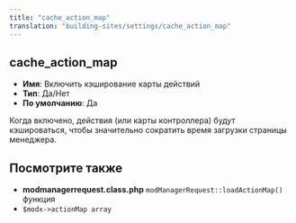 ```yaml
---
title: "cache_action_map"
translation: "building-sites/settings/cache_action_map"
---
```


## cache_action_map

-   **Имя**: Включить кэширование карты действий
-   **Тип**: Да/Нет
-   **По умолчанию**: Да

Когда включено, действия (или карты контроллера) будут кэшироваться, чтобы значительно сократить время загрузки страницы менеджера.

## Посмотрите также

-   **modmanagerrequest.class.php** `modManagerRequest::loadActionMap()` функция
-   `$modx->actionMap array`
